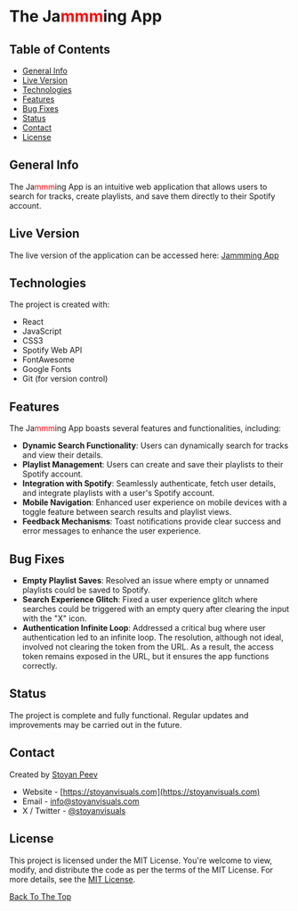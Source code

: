 # The Ja<span style="color:red">mmm</span>ing App

## Table of Contents

- [General Info](#general-info)
- [Live Version](#live-version)
- [Technologies](#technologies)
- [Features](#features)
- [Bug Fixes](#bug-fixes)
- [Status](#status)
- [Contact](#contact)
- [License](#license)

## General Info

The Ja<span style="color:red">mmm</span>ing App is an intuitive web application that allows users to search for tracks, create playlists, and save them directly to their Spotify account.

## Live Version

The live version of the application can be accessed here: [Jammming App](#)

## Technologies

The project is created with:

- React
- JavaScript
- CSS3
- Spotify Web API
- FontAwesome
- Google Fonts
- Git (for version control)

## Features

The Ja<span style="color:red">mmm</span>ing App boasts several features and functionalities, including:

- **Dynamic Search Functionality**: Users can dynamically search for tracks and view their details.
- **Playlist Management**: Users can create and save their playlists to their Spotify account.
- **Integration with Spotify**: Seamlessly authenticate, fetch user details, and integrate playlists with a user's Spotify account.
- **Mobile Navigation**: Enhanced user experience on mobile devices with a toggle feature between search results and playlist views.
- **Feedback Mechanisms**: Toast notifications provide clear success and error messages to enhance the user experience.

## Bug Fixes

- **Empty Playlist Saves**: Resolved an issue where empty or unnamed playlists could be saved to Spotify.
- **Search Experience Glitch**: Fixed a user experience glitch where searches could be triggered with an empty query after clearing the input with the "X" icon.
- **Authentication Infinite Loop**: Addressed a critical bug where user authentication led to an infinite loop. The resolution, although not ideal, involved not clearing the token from the URL. As a result, the access token remains exposed in the URL, but it ensures the app functions correctly.

## Status

The project is complete and fully functional. Regular updates and improvements may be carried out in the future.

## Contact

Created by [Stoyan Peev](https://stoyanvisuals.com)

- Website - [https://stoyanvisuals.com](https://stoyanvisuals.com)
- Email - [info@stoyanvisuals.com](mailto:info@stoyanvisuals.com)
- X / Twitter - [@stoyanvisuals](https://twitter.com/stoyanvisuals)

## License

This project is licensed under the MIT License. You're welcome to view, modify, and distribute the code as per the terms of the MIT License. For more details, see the [MIT License](https://opensource.org/licenses/MIT).

[Back To The Top](#spotify-playlist-maker)
